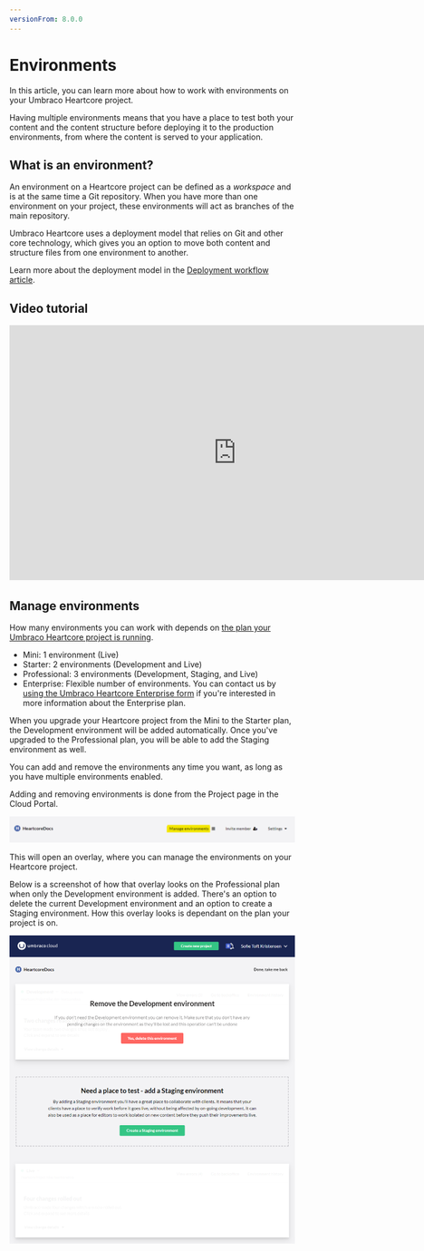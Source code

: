 ```yaml
---
versionFrom: 8.0.0
---
```


# Environments

In this article, you can learn more about how to work with environments on your Umbraco Heartcore project.

Having multiple environments means that you have a place to test both your content and the content structure before deploying it to the production environments, from where the content is served to your application. 

## What is an environment?

An environment on a Heartcore project can be defined as a *workspace* and is at the same time a Git repository. When you have more than one environment on your project, these environments will act as branches of the main repository.

Umbraco Heartcore uses a deployment model that relies on Git and other core technology, which gives you an option to move both content and structure files from one environment to another. 

Learn more about the deployment model in the [Deployment workflow article](../Deployment-workflow).

## Video tutorial

<iframe width="800" height="450" src="https://www.youtube.com/embed/x4UlI7J0u_4?rel=0" frameborder="0" allow="autoplay; encrypted-media" allowfullscreen></iframe>

## Manage environments

How many environments you can work with depends on [the plan your Umbraco Heartcore project is running](https://umbraco.com/umbraco-heartcore-pricing/).

* Mini: 1 environment (Live)
* Starter: 2 environments (Development and Live)
* Professional: 3 environments (Development, Staging, and Live)
* Enterprise: Flexible number of environments. You can contact us by [using the Umbraco Heartcore Enterprise form](https://umbraco.com/umbraco-heartcore-pricing/buy-umbraco-heartcore-enterprise/) if you're interested in more information about the Enterprise plan.

When you upgrade your Heartcore project from the Mini to the Starter plan, the Development environment will be added automatically. Once you've upgraded to the Professional plan, you will be able to add the Staging environment as well.

You can add and remove the environments any time you want, as long as you have multiple environments enabled.

Adding and removing environments is done from the Project page in the Cloud Portal.

![Manage environments from here](images/button-to-manage.png)

This will open an overlay, where you can manage the environments on your Heartcore project.

Below is a screenshot of how that overlay looks on the Professional plan when only the Development environment is added. There's an option to delete the current Development environment and an option to create a Staging environment. How this overlay looks is dependant on the plan your project is on.

![Manage environments overlay](images/manage-environments.png)
